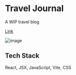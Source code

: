 # Travel Journal

A WIP travel blog

<a href="https://celebrated-wisp-747e9c.netlify.app/">Link</a>

![image](https://user-images.githubusercontent.com/101529105/199118614-5bfb1112-15f1-4d34-9e4d-c80e00a56c72.png)

## Tech Stack

React, JSX, JavaScript, Vite, CSS
